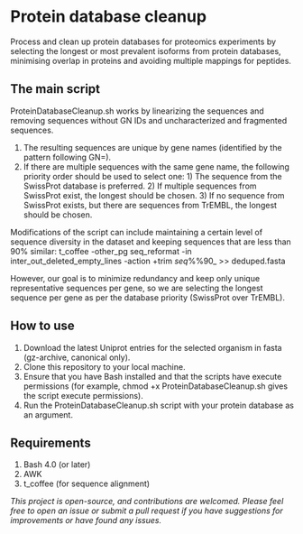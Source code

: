 # Protein database cleanup

Process and clean up protein databases for proteomics experiments by selecting the longest or most prevalent isoforms from protein databases, minimising overlap in proteins and avoiding multiple mappings for peptides.

## The main script
ProteinDatabaseCleanup.sh works by linearizing the sequences and removing sequences without GN IDs and uncharacterized and fragmented sequences. 
1) The resulting sequences are unique by gene names (identified by the pattern following GN=).
2) If there are multiple sequences with the same gene name, the following priority order should be used to select one:
        1) The sequence from the SwissProt database is preferred.
        2) If multiple sequences from SwissProt exist, the longest should be chosen.
        3) If no sequence from SwissProt exists, but there are sequences from TrEMBL, the longest should be chosen.

Modifications of the script can include maintaining a certain level of sequence diversity in the dataset and keeping sequences that are less than 90% similar:
    t_coffee -other_pg seq_reformat -in inter_out_deleted_empty_lines -action +trim _seq_%%90_ >> deduped.fasta

However, our goal is to minimize redundancy and keep only unique representative sequences per gene, so we are selecting the longest sequence per gene as per the database priority (SwissProt over TrEMBL).

## How to use
1. Download the latest Uniprot entries for the selected organism in fasta (gz-archive, canonical only).
2. Clone this repository to your local machine.
3. Ensure that you have Bash installed and that the scripts have execute permissions (for example, chmod +x ProteinDatabaseCleanup.sh gives the script execute permissions).
4. Run the ProteinDatabaseCleanup.sh script with your protein database as an argument.

## Requirements
1. Bash 4.0 (or later)
2. AWK
3. t_coffee (for sequence alignment)

*This project is open-source, and contributions are welcomed. Please feel free to open an issue or submit a pull request if you have suggestions for improvements or have found any issues.*
